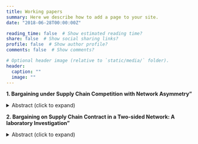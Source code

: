 ```yaml
---
title: Working papers
summary: Here we describe how to add a page to your site.
date: "2018-06-28T00:00:00Z"

reading_time: false  # Show estimated reading time?
share: false  # Show social sharing links?
profile: false  # Show author profile?
comments: false  # Show comments?

# Optional header image (relative to `static/media/` folder).
header:
  caption: ""
  image: ""
---
```


<strong>1. Bargaining under Supply Chain Competition with Network Asymmetry” </strong>

   <details>
      <summary>Abstract (click to expand) </summary><p>
  
 ##
 We examine implications of retail level competition on supply contract negotiations
when retailers have asymmetric supplier bases. We represent the asymmetric supplier bases with
a two-retailer-two-supplier network in which one retailer has access to both suppliers and other
retailer has access to only one supplier. The retailers first negotiate supply contracts with their
suppliers to gain exclusive selling rights and then the retailers who manage to secure a contract
with a supplier choose their market prices. The asymmetric structure of supply network together
with retailer level competition dynamics determine the contract bargaining incentives of retailers
and suppliers. We find that supply chain network asymmetry can lead to a retail monopoly when
the suppliers’ products are sufficiently substitutable. Further, if the substitutability level continues
to rise, the retailer with larger supplier base gain benefits in contract agreement through negotiations.
We also show that total industry profits can be higher under asymmetric network structure
as compared to that under complete network structure. Overall, our research suggests that the
supply chain network structure can fundamentally impact firms’ contracting behaviors, and thus,
needs to be considered to better reflect the reality of contractual negotiation under competition.
</p></details>


<strong>2. Bargaining on Supply Chain Contract in a Two-sided Network: A laboratory Investigation” </strong>

   <details>
      <summary>Abstract (click to expand) </summary>
  
 ## 
Abstract: This paper studies contract bargaining in two-sided supply chain networks where retailers
on the demand side order products from suppliers on the supply side and then sell to the
consumer market. In such a supply chain network, a retailer and a supplier need a business relationship
or ”link” to bargain and trade with each other, and the retailers may have heterogeneous
valuations on the products ordered from the supply partner. With both theoretical and behavioral
1studies, we reveal behavioral regularities on contract bargaining outcomes due to both network
structure and market value heterogeneity. We find that players who link with more potential partners
or who have more perceived values tend to earn more in contract bargaining procedure. We
develop a new behavioral theory, referred to as desperateness theory, to better capture and predict
the actual behaviors in the networked supply chain contract bargaining game.
</details>




